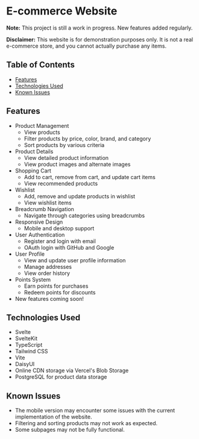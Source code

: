 # E-commerce Website

**Note:** This project is still a work in progress. New features added regularly.

**Disclaimer:** This website is for demonstration purposes only. It is not a real e-commerce store, and you cannot actually purchase any items.

## Table of Contents

- [Features](#features)
- [Technologies Used](#technologies-used)
- [Known Issues](#known-issues)

## Features

- Product Management
  - View products
  - Filter products by price, color, brand, and category
  - Sort products by various criteria
- Product Details
  - View detailed product information
  - View product images and alternate images
- Shopping Cart
  - Add to cart, remove from cart, and update cart items
  - View recommended products
- Wishlist
  - Add, remove and update products in wishlist
  - View wishlist items
- Breadcrumb Navigation
  - Navigate through categories using breadcrumbs
- Responsive Design
  - Mobile and desktop support
- User Authentication
  - Register and login with email
  - OAuth login with GitHub and Google
- User Profile
  - View and update user profile information
  - Manage addresses
  - View order history
- Points System
  - Earn points for purchases
  - Redeem points for discounts
- New features coming soon!

## Technologies Used

- Svelte
- SvelteKit
- TypeScript
- Tailwind CSS
- Vite
- DaisyUI
- Online CDN storage via Vercel's Blob Storage
- PostgreSQL for product data storage

## Known Issues

- The mobile version may encounter some issues with the current implementation of the website.
- Filtering and sorting products may not work as expected.
- Some subpages may not be fully functional.
